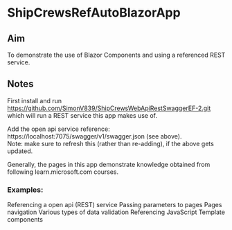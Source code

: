 # ShipCrewsRefAutoBlazorApp

## Aim
To demonstrate the use of Blazor Components and using a referenced REST service.

## Notes
First install and run https://github.com/SimonV839/ShipCrewsWebApiRestSwaggerEF-2.git which will run a REST service this app makes use of.

Add the open api service reference: https://localhost:7075/swagger/v1/swagger.json (see above).  
Note: make sure to refresh this (rather than re-adding), if the above gets updated.

Generally, the pages in this app demonstrate knowledge obtained from following learn.microsoft.com courses.  

### Examples:  
Referencing a open api (REST) service
Passing parameters to pages
Pages navigation
Various types of data validation
Referencing JavaScript
Template components
